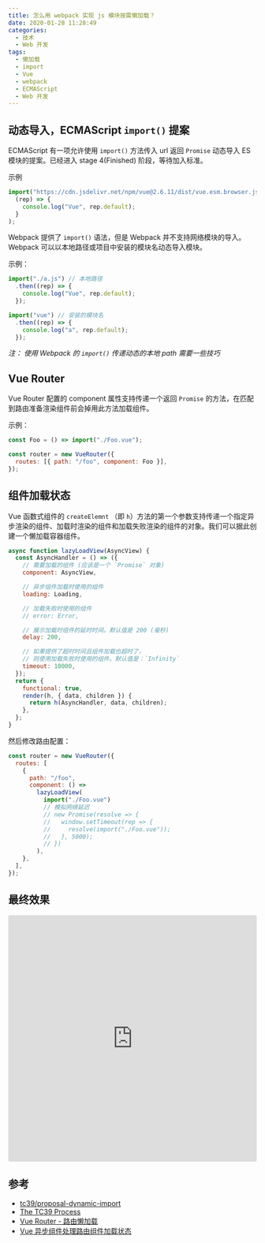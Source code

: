 ```yaml
---
title: 怎么用 webpack 实现 js 模块按需懒加载？
date: 2020-01-28 11:28:49
categories:
  - 技术
  - Web 开发
tags:
  - 懒加载
  - import
  - Vue
  - webpack
  - ECMAScript
  - Web 开发
---
```


## 动态导入，ECMAScript `import()` 提案

ECMAScript 有一项允许使用 `import()` 方法传入 url 返回 `Promise` 动态导入 ES 模块的提案。已经进入 stage 4(Finished) 阶段，等待加入标准。

<!-- more -->

示例

```javascript
import("https://cdn.jsdelivr.net/npm/vue@2.6.11/dist/vue.esm.browser.js").then(
  (rep) => {
    console.log("Vue", rep.default);
  }
);
```

Webpack 提供了 `import()` 语法，但是 Webpack 并不支持网络模块的导入。 Webpack 可以以本地路径或项目中安装的模块名动态导入模块。

示例：

```javascript
import("./a.js") // 本地路径
  .then((rep) => {
    console.log("Vue", rep.default);
  });

import("vue") // 安装的模块名
  .then((rep) => {
    console.log("a", rep.default);
  });
```

_注： 使用 Webpack 的 `import()` 传递动态的本地 path 需要一些技巧_

## Vue Router

Vue Router 配置的 component 属性支持传递一个返回 `Promise` 的方法，在匹配到路由准备渲染组件前会掉用此方法加载组件。

示例：

```javascript
const Foo = () => import("./Foo.vue");

const router = new VueRouter({
  routes: [{ path: "/foo", component: Foo }],
});
```

## 组件加载状态

Vue 函数式组件的 `createElemnt` （即 `h`）方法的第一个参数支持传递一个指定异步渲染的组件、加载时渲染的组件和加载失败渲染的组件的对象。我们可以据此创建一个懒加载容器组件。

```javascript
async function lazyLoadView(AsyncView) {
  const AsyncHandler = () => ({
    // 需要加载的组件 (应该是一个 `Promise` 对象)
    component: AsyncView,

    // 异步组件加载时使用的组件
    loading: Loading,

    // 加载失败时使用的组件
    // error: Error,

    // 展示加载时组件的延时时间。默认值是 200 (毫秒)
    delay: 200,

    // 如果提供了超时时间且组件加载也超时了，
    // 则使用加载失败时使用的组件。默认值是：`Infinity`
    timeout: 10000,
  });
  return {
    functional: true,
    render(h, { data, children }) {
      return h(AsyncHandler, data, children);
    },
  };
}
```

然后修改路由配置：

```javascript
const router = new VueRouter({
  routes: [
    {
      path: "/foo",
      component: () =>
        lazyLoadView(
          import("./Foo.vue")
          // 模拟网络延迟
          // new Promise(resolve => {
          //   window.setTimeout(rep => {
          //     resolve(import("./Foo.vue"));
          //   }, 5000);
          // })
        ),
    },
  ],
});
```

## 最终效果

<iframe
     src="https://codesandbox.io/embed/vue-router-import-plws9?fontsize=14&hidenavigation=1&theme=dark"
     style="width:100%; height:500px; border:0; border-radius: 4px; overflow:hidden;"
     title="vue-router-import"
     allow="geolocation; microphone; camera; midi; vr; accelerometer; gyroscope; payment; ambient-light-sensor; encrypted-media; usb"
     sandbox="allow-modals allow-forms allow-popups allow-scripts allow-same-origin"
   ></iframe>

## 参考

- [tc39/proposal-dynamic-import](https://github.com/tc39/proposal-dynamic-import)
- [The TC39 Process](https://tc39.es/process-document/)
- [Vue Router - 路由懒加载](https://router.vuejs.org/zh/guide/advanced/lazy-loading.html)
- [Vue 异步组件处理路由组件加载状态](https://juejin.im/post/5b90d0fcf265da0aa81bd728)
